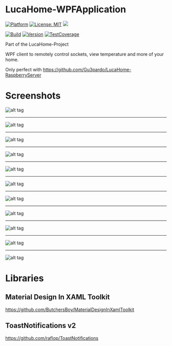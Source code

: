 # LucaHome-WPFApplication

[![Platform](https://img.shields.io/badge/platform-Windows10-blue.svg)](https://de.wikipedia.org/wiki/Microsoft_Windows_10)
[![License: MIT](https://img.shields.io/badge/License-MIT-blue.svg)](https://opensource.org/licenses/MIT)
<a target="_blank" href="https://www.paypal.me/GuepardoApps" title="Donate using PayPal"><img src="https://img.shields.io/badge/paypal-donate-blue.svg" /></a>

[![Build](https://img.shields.io/badge/build-successful-green.svg)](https://github.com/Gu3pardo/LucaHome-WPFApplication)
[![Version](https://img.shields.io/badge/version-v0.4.0.170712-green.svg)](https://github.com/Gu3pardo/LucaHome-WPFApplication)
[![TestCoverage](https://img.shields.io/badge/testcoverage-less5percent-red.svg)](https://github.com/Gu3pardo/LucaHome-WPFApplication)

Part of the LucaHome-Project

WPF client to remotely control sockets, view temperature and more of your home.

Only perfect with https://github.com/Gu3pardo/LucaHome-RaspberryServer

# Screenshots

![alt tag](https://github.com/Gu3pardo/LucaHome-WPFApplication/blob/master/screenshots/img001.png)
___________
![alt tag](https://github.com/Gu3pardo/LucaHome-WPFApplication/blob/master/screenshots/img002.png)
___________
![alt tag](https://github.com/Gu3pardo/LucaHome-WPFApplication/blob/master/screenshots/img003.png)
___________
![alt tag](https://github.com/Gu3pardo/LucaHome-WPFApplication/blob/master/screenshots/img004.png)
___________
![alt tag](https://github.com/Gu3pardo/LucaHome-WPFApplication/blob/master/screenshots/img005.png)
___________
![alt tag](https://github.com/Gu3pardo/LucaHome-WPFApplication/blob/master/screenshots/img006.png)
___________
![alt tag](https://github.com/Gu3pardo/LucaHome-WPFApplication/blob/master/screenshots/img007.png)
___________
![alt tag](https://github.com/Gu3pardo/LucaHome-WPFApplication/blob/master/screenshots/img008.png)
___________
![alt tag](https://github.com/Gu3pardo/LucaHome-WPFApplication/blob/master/screenshots/img009.png)
___________
![alt tag](https://github.com/Gu3pardo/LucaHome-WPFApplication/blob/master/screenshots/img010.png)
___________
![alt tag](https://github.com/Gu3pardo/LucaHome-WPFApplication/blob/master/screenshots/img011.png)

# Libraries

## Material Design In XAML Toolkit
https://github.com/ButchersBoy/MaterialDesignInXamlToolkit
## ToastNotifications v2
https://github.com/raflop/ToastNotifications